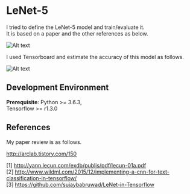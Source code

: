 # LeNet-5 
I tried to define the LeNet-5 model and train/evaluate it.  
It is based on a paper and the other references as below.  

![Alt text](https://github.com/asyncbridge/deep-learning/blob/master/LeNet5/LeNet-5.png?raw=true)  
  
I used Tensorboard and estimate the accuracy of this model as follows.  

![Alt text](https://github.com/asyncbridge/deep-learning/blob/master/LeNet5/LeNet-5_Tensorboard.png?raw=true)  

## Development Environment
__Prerequisite__: Python >= 3.6.3,  
                  Tensorflow >= r1.3.0  

## References
My paper review is as follows.    
  
http://arclab.tistory.com/150  

[1] http://yann.lecun.com/exdb/publis/pdf/lecun-01a.pdf    
[2] http://www.wildml.com/2015/12/implementing-a-cnn-for-text-classification-in-tensorflow/  
[3] https://github.com/sujaybabruwad/LeNet-in-Tensorflow